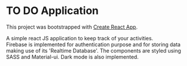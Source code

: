 # TO DO Application

This project was bootstrapped with [Create React App](https://github.com/facebook/create-react-app).

A simple react JS application to keep track of your activities.
<br />
Firebase is implemented for authentication purpose and for storing data making use of its 'Realtime Database'.
The components are styled using SASS and Material-ui.
Dark mode is also implemented.
